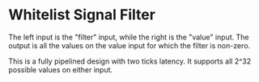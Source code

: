 # Whitelist Signal Filter

The left input is the "filter" input, while the right is the "value" input. The
output is all the values on the value input for which the filter is non-zero.

This is a fully pipelined design with two ticks latency. It supports all 2^32
possible values on either input.

